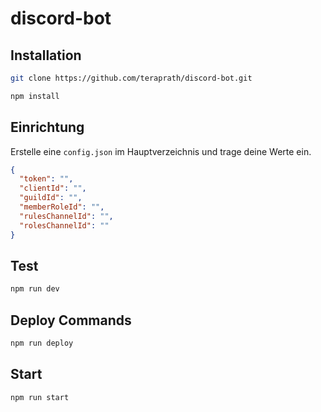 # discord-bot
## Installation
```bash
git clone https://github.com/teraprath/discord-bot.git
```
```bash
npm install
```
## Einrichtung
Erstelle eine `config.json` im Hauptverzeichnis und trage deine Werte ein.
```json
{
  "token": "",
  "clientId": "",
  "guildId": "",
  "memberRoleId": "",
  "rulesChannelId": "",
  "rolesChannelId": ""
}
```
## Test
```bash
npm run dev
```
## Deploy Commands
```bash
npm run deploy
```
## Start
```bash
npm run start
```
